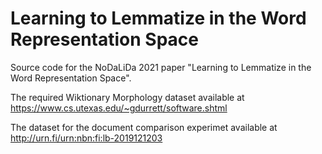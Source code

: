 # Learning to Lemmatize in the Word Representation Space

Source code for the NoDaLiDa 2021 paper "Learning to Lemmatize in the Word Representation Space".

The required Wiktionary Morphology dataset available at https://www.cs.utexas.edu/~gdurrett/software.shtml

The dataset for the document comparison experimet available at http://urn.fi/urn:nbn:fi:lb-2019121203